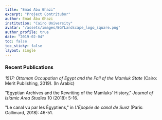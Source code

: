 ```yaml
---
title: "Emad Abu Ghazi"
excerpt: "Project Contritubor"
author: Emad Abu Ghazi
institution: "Cairo University"
avatar: "/assets/images/EGYLandscape_logo_square.png"
author_profile: true
date: "2019-02-04"
toc: false
toc_sticky: false
layout: single
---
```


### Recent Publications

*1517: Ottoman Occupation of Egypt and the Fall of the Mamluk State* (Cairo: Merit Publishing, 2019). (In Arabic)

"Egyptian Archives and the Rewriting of the Mamluks' History," *Journal of Islamic Area Studies* 10 (2018): 5-16.

"Le canal vu par les Égyptiens," in *L'Épopée de canal de Suez* (Paris: Gallimard, 2018): 46-51.

